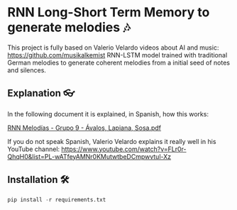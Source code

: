 # RNN Long-Short Term Memory to generate melodies 🎶
This project is fully based on Valerio Velardo videos about AI and music: https://github.com/musikalkemist
RNN-LSTM model trained with traditional German melodies to generate coherent melodies from a initial seed of notes and silences.

## Explanation 👓
In the following document it is explained, in Spanish, how this works:

[RNN Melodías - Grupo 9 - Ávalos, Lapiana, Sosa.pdf](https://github.com/user-attachments/files/16150947/RNN.Melodias.-.Grupo.9.-.Avalos.Lapiana.Sosa.pdf)

If you do not speak Spanish, Valerio Velardo explains it really well in his YouTube channel: https://www.youtube.com/watch?v=FLr0r-QhqH0&list=PL-wATfeyAMNr0KMutwtbeDCmpwvtul-Xz

 ## Installation 🛠
```python
pip install -r requirements.txt
```

